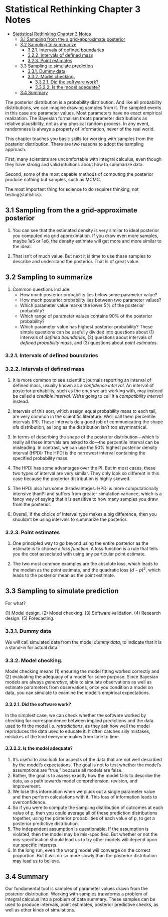 # Statistical Rethinking Chapter 3 Notes

- [Statistical Rethinking Chapter 3 Notes](#statistical-rethinking-chapter-3-notes)
  - [3.1 Sampling from the a grid-approximate posterior](#31-sampling-from-the-a-grid-approximate-posterior)
  - [3.2 Sampling to summarize](#32-sampling-to-summarize)
    - [3.2.1. Intervals of defined boundaries](#321-intervals-of-defined-boundaries)
    - [3.2.2. Intervals of defined mass](#322-intervals-of-defined-mass)
    - [3.2.3. Point estimates](#323-point-estimates)
  - [3.3 Sampling to simulate prediction](#33-sampling-to-simulate-prediction)
    - [3.3.1. Dummy data](#331-dummy-data)
    - [3.3.2. Model checking.](#332-model-checking)
      - [3.3.2.1. Did the software work?](#3321-did-the-software-work)
      - [3.3.2.2. Is the model adequate?](#3322-is-the-model-adequate)
  - [3.4 Summary](#34-summary)

The posterior distribution is a probability distribution. And like all probability distributions, we can imagine drawing samples from it. The sampled events in this case are parameter values. Most parameters have no exact empirical realization. The Bayesian formalism treats parameter distributions as relative plausibility, not as any physical random process. In any event, randomness is always a property of information, never of the real world. 

This chapter teaches you basic skills for working with samples from the posterior distribution. There are two reasons to adopt the sampling approach.

First, many scientists are uncomfortable with integral calculus, even though they have strong and valid intuitions about how to summarize data. 

Second, some of the most capable methods of computing the posterior produce nothing but samples, such as MCMC.

The most important thing for science to do requires thinking, not testing(statistics).

## 3.1 Sampling from the a grid-approximate posterior

1. You can see that the estimated density is very similar to ideal posterior you computed via grid approximation. If you draw even more samples, maybe 1e5 or 1e6, the density estimate will get more and more similar to the ideal.

2. That isn’t of much value. But next it is time to use these samples to describe and understand the posterior. That is of great value.

## 3.2 Sampling to summarize

1. Common questions include: 
   * How much posterior probability lies below some parameter value? 
   * How much posterior probability lies between two parameter values? 
   * Which parameter value marks the lower 5% of the posterior probability? 
   * Which range of parameter values contains 90% of the posterior probability?
   * Which parameter value has highest posterior probability?
These simple questions can be usefully divided into questions about (1) intervals of *defined boundaries*, (2) questions about intervals of *defined probability mass*, and (3) questions about *point estimates*. 

### 3.2.1. Intervals of defined boundaries

### 3.2.2. Intervals of defined mass

1. It is more common to see scientific journals reporting an interval of defined mass, usually known as a *confidence interval*. An interval of posterior probability, such as the ones we are working with, may instead be called a *credible interval*. We’re going to call it a *compatibility interval* instead.

2. Intervals of this sort, which assign equal probability mass to each tail, are very common in the scientific literature. We’ll call them percentile intervals (PI). These intervals do a good job of communicating the shape ofa distribution, as long as the distribution isn’t too asymmetrical. 

3. In terms of describing the shape of the posterior distribution—which is really all these intervals are asked to do—the percentile interval can be misleading. In contrast, we can use the 50% highest posterior density interval (HPDI) The HPDI is the narrowest interval containing the specified probability mass. 

4. The HPDI has some advantages over the PI. But in most cases, these two types of interval are very similar. They only look so different in this case because the posterior distribution is highly skewed. 

5. The HPDI also has some disadvantages. HPDI is more computationally intensive thanPI and suffers from greater simulation variance, which is a fancy way of saying that it is sensitive to how many samples you draw from the posterior.

6. Overall, if the choice of interval type makes a big difference, then you shouldn’t be using intervals to summarize the posterior.

### 3.2.3. Point estimates

1. One principled way to go beyond using the entire posterior as the estimate is to choose a *loss function*. A loss function is a rule that tells you the cost associated with using any particular point estimate. 

2. The two most common examples are the absolute loss, which leads to the median as the point estimate, and the quadratic loss $(d − p)^2$, which leads to the posterior mean as the point estimate. 

## 3.3 Sampling to simulate prediction

For what?

(1) Model design. 
(2) Model checking.
(3) Software validation. 
(4) Research design. 
(5) Forecasting. 

### 3.3.1. Dummy data

We will call simulated data from the model *dummy data*, to indicate that it is a stand-in for actual data. 

### 3.3.2. Model checking. 

Model checking means (1) ensuring the model fitting worked correctly and (2) evaluating the adequacy of a model for some purpose. Since Bayesian models are always *generative*, able to simulate observations as well as estimate parameters from observations, once you condition a model on data, you can simulate to examine the model’s empirical expectations.

#### 3.3.2.1. Did the software work? 

In the simplest case, we can check whether the software worked by checking for correspondence between implied predictions and the data used to fit the model i.e. *retrodictions*, as they ask how well the model reproduces the data used to educate it. It often catches silly mistakes, mistakes of the kind everyone makes from time to time.

#### 3.3.2.2. Is the model adequate?

1. It’s useful to also look for aspects of the data that are not well described by the model’s expectations. The goal is not to test whether the model’s assumptions are “true,” because all models are false. 
2. Rather, the goal is to assess exactly how the model fails to describe the data, as a path towards model comprehension, revision, and improvement.
3. We lose this information when we pluck out a single parameter value and then perform calculations with it. This loss of information leads to overconfidence.
4. So if you were to compute the sampling distribution of outcomes at each value of p, then you could average all of these prediction distributions together, using the posterior probabilities of each value of p, to get a posterior predictive distribution.
5. The independent assumption is questionable. If the assumption is violated, then the model may be mis-specified. But whether or not the mis-specification should lead us to try other models will depend upon our specific interests.
6. In the long run, even the wrong model will converge on the correct proportion. But it will do so more slowly than the posterior distribution may lead us to believe.

## 3.4 Summary

Our fundamental tool is samples of parameter values drawn from the posterior distribution. Working with samples transforms a problem of integral calculus into a problem of data summary. These samples can be used to produce intervals, point estimates, posterior predictive checks, as well as other kinds of simulations.
